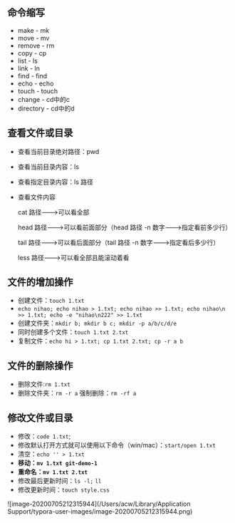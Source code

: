 ## 命令缩写

- make - mk
- move - mv
- remove - rm
- copy - cp
- list - ls
- link - ln
- find - find
- echo - echo
- touch - touch
- change - cd中的c
- directory - cd中的d

## 查看文件或目录

- 查看当前目录绝对路径：pwd

- 查看当前目录内容：ls

- 查看指定目录内容：ls 路径

- 查看文件内容

  cat 路径--->可以看全部

  head 路径--->可以看前面部分（head 路径 -n 数字--->指定看前多少行）

  tail 路径--->可以看后面部分（tail 路径 -n 数字--->指定看后多少行）

  less 路径--->可以看全部且能滚动着看

## 文件的增加操作

- 创建文件：`touch 1.txt`
- `echo nihao; echo nihao > 1.txt; echo nihao >> 1.txt; echo nihao\n >> 1.txt; echo -e "nihao\n222" >> 1.txt`
- 创建文件夹：`mkdir b; mkdir b c; mkdir -p a/b/c/d/e`
- 同时创建多个文件：`touch 1.txt 2.txt`
- 复制文件：`echo hi > 1.txt; cp 1.txt 2.txt; cp -r a b`

## 文件的删除操作

- 删除文件:`rm 1.txt`
- 删除文件夹：`rm -r a`  强制删除：`rm -rf a`

## 修改文件或目录

- 修改：`code 1.txt`; 
- 修改默认打开方式就可以使用以下命令（win/mac）：`start/open 1.txt`
- 清空：`echo '' > 1.txt`
- **移动：`mv 1.txt git-demo-1`**
- **重命名：`mv 1.txt 2.txt`**
- 修改最后更新时间：`ls -l;` `ll`
- 修改更新时间：`touch style.css`

![image-20200705212315944](/Users/acw/Library/Application Support/typora-user-images/image-20200705212315944.png)

